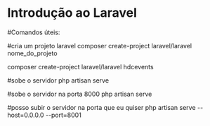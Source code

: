 # Introdução ao Laravel

#Comandos úteis:

#cria um projeto laravel
composer create-project laravel/laravel nome_do_projeto

composer create-project laravel/laravel hdcevents

#sobe o servidor
php artisan serve

#sobe o servidor na porta 8000
php artisan serve

#posso subir o servidor na porta que eu quiser
php artisan serve --host=0.0.0.0 --port=8001 

